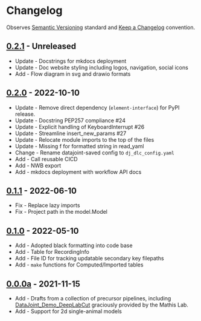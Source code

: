 # Changelog

Observes [Semantic Versioning](https://semver.org/spec/v2.0.0.html) standard and [Keep a Changelog](https://keepachangelog.com/en/1.0.0/) convention.

## [0.2.1] - Unreleased

+ Update - Docstrings for mkdocs deployment
+ Update - Doc website styling including logos, navigation, social icons
+ Add - Flow diagram in svg and drawio formats

## [0.2.0] - 2022-10-10

+ Update - Remove direct dependency (`element-interface`) for PyPI release.
+ Update - Docstring PEP257 compliance #24 
+ Update - Explicit handling of KeyboardInterrupt #26
+ Update - Streamline insert_new_params #27
+ Update - Relocate module imports to the top of the files
+ Update - Missing f for formatted string in read_yaml
+ Change - Rename datajoint-saved config to `dj_dlc_config.yaml`
+ Add - Call reusable CICD
+ Add - NWB export
+ Add - mkdocs deployment with workflow API docs

## [0.1.1] - 2022-06-10

+ Fix - Replace lazy imports
+ Fix - Project path in the model.Model

## [0.1.0] - 2022-05-10

+ Add - Adopted black formatting into code base
+ Add - Table for RecordingInfo
+ Add - File ID for tracking updatable secondary key filepaths
+ Add - `make` functions for Computed/Imported tables

## [0.0.0a] - 2021-11-15

+ Add - Drafts from a collection of precursor pipelines, including [DataJoint_Demo_DeepLabCut](https://github.com/MMathisLab/DataJoint_Demo_DeepLabCut) graciously provided by the Mathis Lab.
+ Add - Support for 2d single-animal models

[0.2.1]: https://github.com/datajoint/element-deeplabcut/compare/0.2.0...0.2.1
[0.2.0]: https://github.com/datajoint/element-deeplabcut/releases/tag/0.2.0
[0.1.1]: https://github.com/datajoint/element-deeplabcut/releases/tag/0.1.1
[0.1.0]: https://github.com/datajoint/element-deeplabcut/releases/tag/0.1.0
[0.0.0a]: https://github.com/datajoint/element-deeplabcut/releases/tag/0.0.0a
